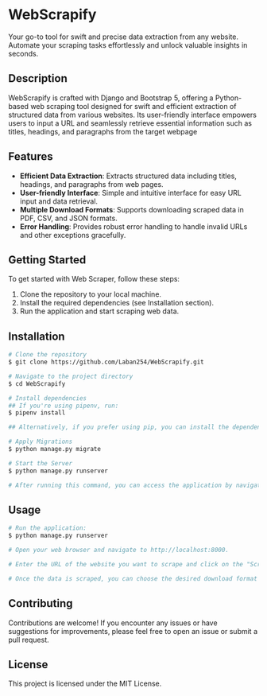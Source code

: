 # WebScrapify
Your go-to tool for swift and precise data extraction from any website. Automate your scraping tasks effortlessly and unlock valuable insights in seconds.



## Description

WebScrapify is crafted with Django and Bootstrap 5, offering a Python-based web scraping tool designed for swift and efficient extraction of structured data from various websites. Its user-friendly interface empowers users to input a URL and seamlessly retrieve essential information such as titles, headings, and paragraphs from the target webpage

## Features

- **Efficient Data Extraction**: Extracts structured data including titles, headings, and paragraphs from web pages.
- **User-friendly Interface**: Simple and intuitive interface for easy URL input and data retrieval.
- **Multiple Download Formats**: Supports downloading scraped data in PDF, CSV, and JSON formats.
- **Error Handling**: Provides robust error handling to handle invalid URLs and other exceptions gracefully.

## Getting Started

To get started with Web Scraper, follow these steps:

1. Clone the repository to your local machine.
2. Install the required dependencies (see Installation section).
3. Run the application and start scraping web data.

## Installation

```bash
# Clone the repository
$ git clone https://github.com/Laban254/WebScrapify.git

# Navigate to the project directory
$ cd WebScrapify

# Install dependencies
## If you're using pipenv, run:
$ pipenv install

## Alternatively, if you prefer using pip, you can install the dependencies listed in the `Pipfile` manually

# Apply Migrations
$ python manage.py migrate

# Start the Server
$ python manage.py runserver

# After running this command, you can access the application by navigating to `http://localhost:8000` in your web browser
```
## Usage

```bash
# Run the application:
$ python manage.py runserver

# Open your web browser and navigate to http://localhost:8000.

# Enter the URL of the website you want to scrape and click on the "Scrape" button.

# Once the data is scraped, you can choose the desired download format (PDF, CSV, JSON) and click on the "Download" button to save the data.
```
## Contributing
Contributions are welcome! If you encounter any issues or have suggestions for improvements, please feel free to open an issue or submit a pull request.

## License
This project is licensed under the MIT License.

